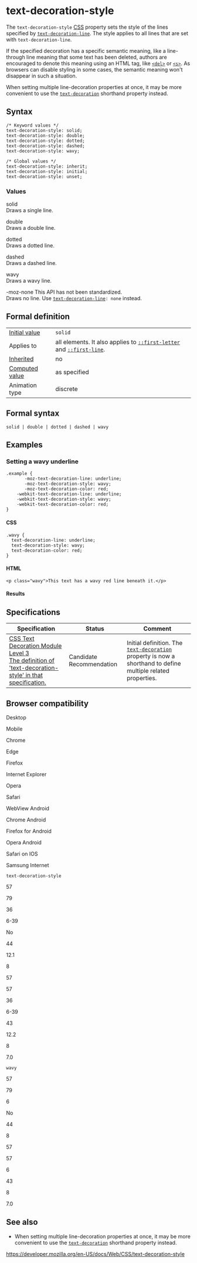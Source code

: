 # text-decoration-style

The `text-decoration-style` [CSS](https://developer.mozilla.org/en-US/docs/Web/CSS) property sets the style of the lines specified by [`text-decoration-line`](text-decoration-line). The style applies to all lines that are set with `text-decoration-line`.

If the specified decoration has a specific semantic meaning, like a line-through line meaning that some text has been deleted, authors are encouraged to denote this meaning using an HTML tag, like [`<del>`](https://developer.mozilla.org/en-US/docs/Web/HTML/Element/del) or [`<s>`](https://developer.mozilla.org/en-US/docs/Web/HTML/Element/s). As browsers can disable styling in some cases, the semantic meaning won't disappear in such a situation.

When setting multiple line-decoration properties at once, it may be more convenient to use the [`text-decoration`](text-decoration) shorthand property instead.

## Syntax

    /* Keyword values */
    text-decoration-style: solid;
    text-decoration-style: double;
    text-decoration-style: dotted;
    text-decoration-style: dashed;
    text-decoration-style: wavy;

    /* Global values */
    text-decoration-style: inherit;
    text-decoration-style: initial;
    text-decoration-style: unset;

### Values

solid  
Draws a single line.

double  
Draws a double line.

dotted  
Draws a dotted line.

dashed  
Draws a dashed line.

wavy  
Draws a wavy line.

-moz-none<span class="icon non-standard" viewbox="0 0 100 100" xmlns="http://www.w3.org/2000/svg" role="img"> This API has not been standardized. </span>  
Draws no line. Use [`text-decoration-line`](text-decoration-line)`: none` instead.

## Formal definition

<table><tbody><tr class="odd"><td><a href="initial_value">Initial value</a></td><td><code>solid</code></td></tr><tr class="even"><td>Applies to</td><td>all elements. It also applies to <a href="::first-letter"><code>::first-letter</code></a> and <a href="::first-line"><code>::first-line</code></a>.</td></tr><tr class="odd"><td><a href="inheritance">Inherited</a></td><td>no</td></tr><tr class="even"><td><a href="computed_value">Computed value</a></td><td>as specified</td></tr><tr class="odd"><td>Animation type</td><td>discrete</td></tr></tbody></table>

## Formal syntax

    solid | double | dotted | dashed | wavy

## Examples

### Setting a wavy underline

    .example {
           -moz-text-decoration-line: underline;
           -moz-text-decoration-style: wavy;
           -moz-text-decoration-color: red;
        -webkit-text-decoration-line: underline;
        -webkit-text-decoration-style: wavy;
        -webkit-text-decoration-color: red;
    }

#### CSS

    .wavy {
      text-decoration-line: underline;
      text-decoration-style: wavy;
      text-decoration-color: red;
    }

#### HTML

    <p class="wavy">This text has a wavy red line beneath it.</p>

#### Results

## Specifications

<table><thead><tr class="header"><th>Specification</th><th>Status</th><th>Comment</th></tr></thead><tbody><tr class="odd"><td><a href="https://drafts.csswg.org/css-text-decor-3/#text-decoration-style-property">CSS Text Decoration Module Level 3<br />
<span class="small">The definition of 'text-decoration-style' in that specification.</span></a></td><td><span class="spec-cr">Candidate Recommendation</span></td><td>Initial definition. The <a href="text-decoration"><code>text-decoration</code></a> property is now a shorthand to define multiple related properties.</td></tr></tbody></table>

## Browser compatibility

Desktop

Mobile

Chrome

Edge

Firefox

Internet Explorer

Opera

Safari

WebView Android

Chrome Android

Firefox for Android

Opera Android

Safari on IOS

Samsung Internet

`text-decoration-style`

57

79

36

6-39

No

44

12.1

8

57

57

36

6-39

43

12.2

8

7.0

`wavy`

57

79

6

No

44

8

57

57

6

43

8

7.0

## See also

- When setting multiple line-decoration properties at once, it may be more convenient to use the [`text-decoration`](text-decoration) shorthand property instead.

<a href="https://developer.mozilla.org/en-US/docs/Web/CSS/text-decoration-style" class="_attribution-link">https://developer.mozilla.org/en-US/docs/Web/CSS/text-decoration-style</a>

